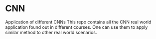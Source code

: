 # CNN
Application of different CNNs
This repo contains all the CNN real world application found out in different courses. One can use them to apply similar method to other real world 
scenarios.

